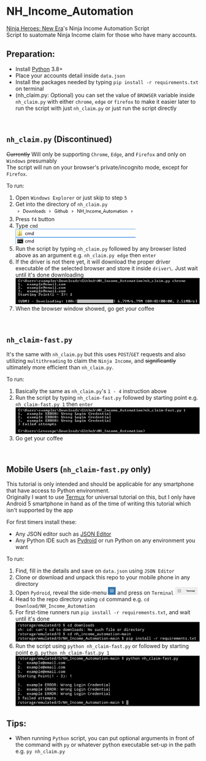 # NH_Income_Automation
[Ninja Heroes: New Era](https://www.ninjaheroesnewera.com/)'s Ninja Income Automation Script<br/>
Script to suatomate Ninja Income claim for those who have many accounts.

## Preparation:
* Install [Python](https://www.python.org/downloads/) 3.8+
* Place your accounts detail inside `data.json`
* Install the packages needed by typing `pip install -r requirements.txt` on terminal
* (nh_claim.py: Optional) you can set the value of `BROWSER` variable inside `nh_claim.py` with either `chrome`, `edge` or `firefox` to make it easier later to run the script with just `nh_claim.py` or just run the script directly
<br />

## `nh_claim.py` (Discontinued)
~~Currently~~ Will only be supporting `Chrome`, `Edge`, and `Firefox` and only on `Windows` presumably <br/>
The script will run on your browser's private/incognito mode, except for `Firefox`.

To run:
1. Open `Windows Explorer` or just skip to step `5`
2. Get into the directory of `nh_claim.py` <br /> <img src="images\desktop-1.png"/>
3. Press `f4` button
4. Type `cmd` <br /> <img src="images\desktop-2.png"/>
5. Run the script by typing `nh_claim.py` followed by any browser listed above as an argument e.g. `nh_claim.py edge` then `enter`
6. If the driver is not there yet, it will download the proper driver executable of the selected browser and store it inside `driver\`. Just wait until it's done downloading <br /> <img src="images\desktop-3.png" title="nh_claim.py edge" alt="nh_claim.py edge" />
7. When the browser window showed, go get your coffee
<br />

## `nh_claim-fast.py`
It's the same with `nh_claim.py` but this uses `POST`/`GET` requests and also utilizing `multithreading` to claim the `Ninja Income`, and ~~significantly~~ ultimately more efficient than `nh_claim.py`.

To run:
1. Basically the same as `nh_claim.py`'s `1 - 4` instruction above
2. Run the script by typing `nh_claim-fast.py` followed by starting point e.g. `nh_claim-fast.py 1` then `enter` <br /> <img src="images\desktop-4.png" title="nh_claim-fast.py 1" alt="nh_claim-fast.py 1" />
3. Go get your coffee
<br />

## Mobile Users (`nh_claim-fast.py` only)
This tutorial is only intended and should be applicable for any smartphone that have access to Python environment.<br />
Originally I want to use [Termux](https://github.com/termux/termux-app) for universal tutorial on this, but I only have Android 5 smartphone in hand as of the time of writing this tutorial which isn't supported by the app

For first timers install these:
* Any JSON editor such as [JSON Editor](https://play.google.com/store/apps/details?id=com.nextmake.jsoneditor)
* Any Python IDE such as [Pydroid](https://play.google.com/store/apps/details?id=ru.iiec.pydroid3&hl=en&gl=US) or run Python on any environment you want

To run:
1. Find, fill in the details and save on `data.json` using `JSON Editor`
2. Clone or download and unpack this repo to your mobile phone in any directory
3. Open `Pydroid`, reveal the side-menu <span><img src="images\mobile-1.png" height="20px"/></span> and press on `Terminal` <span><img src="images\mobile-2.png" height="20px"/></span>
4. Head to the repo directory using `cd` command e.g. `cd Download/NH_Income_Automation`
5. For first-time runners run `pip install -r requirements.txt`, and wait until it's done <br /> <img src="images\mobile-3.png" title="pip install -r requirements.txt" alt="pip install -r requirements.txt" />
6. Run the script using `python nh_claim-fast.py` or followed by starting point e.g. `python nh_claim-fast.py 1` <br /> <img src="images\mobile-4.png" title="python nh_claim-fast.py" alt="python nh_claim-fast.py" />

## Tips:
* When running `Python` script, you can put optional arguments in front of the command with `py` or whatever python executable set-up in the path e.g. `py nh_claim.py`
